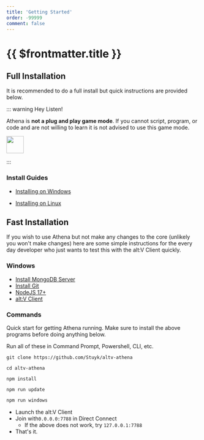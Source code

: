 ```yaml
---
title: 'Getting Started'
order: -99999
comment: false
---
```


# {{ $frontmatter.title }}



## Full Installation

It is recommended to do a full install but quick instructions are provided below.

::: warning Hey Listen!

Athena is **not a plug and play game mode**. If you cannot script, program, or code and are not willing to learn it is not advised to use this game mode.

<img src="https://i.imgur.com/0dA965J.png" width="45" />

:::

### Install Guides

* [Installing on Windows](/tutorials/free/setup/installing-on-windows.md)

* [Installing on Linux](/tutorials/free/setup/installing-on-linux.md)

## Fast Installation

If you wish to use Athena but not make any changes to the core (unlikely you won't make changes) here are some simple instructions for the every day developer who just wants to test this with the alt:V Client quickly.

### Windows

* [Install MongoDB Server](https://www.mongodb.com/try/download/community)
* [Install Git](https://git-scm.com/downloads)
* [NodeJS 17+](https://nodejs.org/en/download/)
* [alt:V Client](https://altv.mp/)

### Commands

Quick start for getting Athena running. Make sure to install the above programs before doing anything below.

Run all of these in Command Prompt, Powershell, CLI, etc.

```
git clone https://github.com/Stuyk/altv-athena
```

```
cd altv-athena
```

```
npm install
```

```
npm run update
```

```ts
npm run windows
```

* Launch the alt:V Client
* Join with`0.0.0.0:7788` in Direct Connect
  * If the above does not work, try `127.0.0.1:7788`
* That's it.
